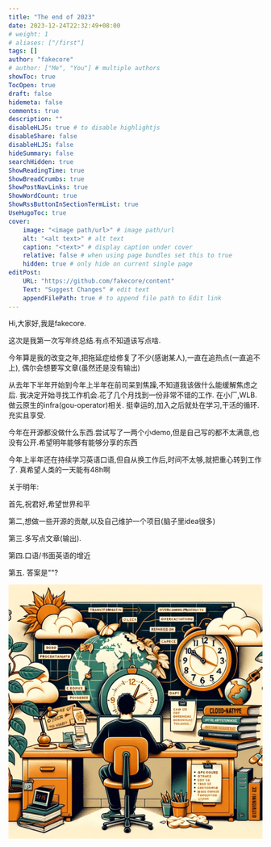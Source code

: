 ```yaml
---
title: "The end of 2023"
date: 2023-12-24T22:32:49+08:00
# weight: 1
# aliases: ["/first"]
tags: []
author: "fakecore"
# author: ["Me", "You"] # multiple authors
showToc: true
TocOpen: true
draft: false
hidemeta: false
comments: true
description: ""
disableHLJS: true # to disable highlightjs
disableShare: false
disableHLJS: false
hideSummary: false
searchHidden: true
ShowReadingTime: true
ShowBreadCrumbs: true
ShowPostNavLinks: true
ShowWordCount: true
ShowRssButtonInSectionTermList: true
UseHugoToc: true
cover:
    image: "<image path/url>" # image path/url
    alt: "<alt text>" # alt text
    caption: "<text>" # display caption under cover
    relative: false # when using page bundles set this to true
    hidden: true # only hide on current single page
editPost:
    URL: "https://github.com/fakecore/content"
    Text: "Suggest Changes" # edit text
    appendFilePath: true # to append file path to Edit link
---
```


Hi,大家好,我是fakecore.

这次是我第一次写年终总结.有点不知道该写点啥.

今年算是我的改变之年,把拖延症给修复了不少(感谢某人),一直在追热点(一直追不上), 偶尔会想要写文章(虽然还是没有输出)

从去年下半年开始到今年上半年在前司呆到焦躁,不知道我该做什么能缓解焦虑之后. 我决定开始寻找工作机会.花了几个月找到一份非常不错的工作. 在小厂,WLB. 做云原生的infra(gou-operator)相关. 挺幸运的,加入之后就处在学习,干活的循环. 充实且享受.

今年在开源都没做什么东西.尝试写了一两个小demo,但是自己写的都不太满意,也没有公开.希望明年能够有能够分享的东西

今年上半年还在持续学习英语口语,但自从换工作后,时间不太够,就把重心转到工作了.  真希望人类的一天能有48h啊

关于明年:

首先,祝君好,希望世界和平

第二,想做一些开源的贡献,以及自己维护一个项目(脑子里idea很多)

第三.多写点文章(输出).

第四.口语/书面英语的增近

第五. 答案是""?

![](teo2023_summrize.png)
